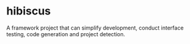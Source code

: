 # hibiscus
A framework project that can simplify development, conduct interface testing, code generation and project detection.
